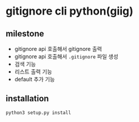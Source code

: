 # gitignore cli python(giig)

## milestone

- gitignore api 호출해서 gitignore 출력
- gitignore api 호출해서 `.gitignore` 파일 생성
- 검색 기능
- 리스트 출력 기능
- default 추가 기능

## installation

`python3 setup.py install`
